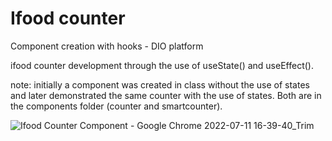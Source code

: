# Ifood counter

Component creation with hooks - DIO platform

ifood counter development through the use of useState() and useEffect().

note: initially a component was created in class without the use of states and later demonstrated the same counter with the use of states. Both are in the components folder (counter and smartcounter).


![Ifood Counter Component - Google Chrome 2022-07-11 16-39-40_Trim](https://user-images.githubusercontent.com/104785776/178345303-888543b1-59c2-4ec5-8c15-55fd981105c3.gif)

